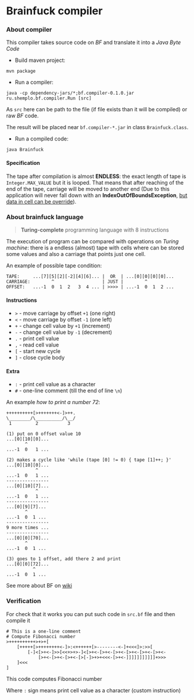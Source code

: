 # Brainfuck compiler

### About compiler

This compiler takes source code on *BF* and translate it into a *Java Byte Code*

* Build maven project:

```
mvn package
```

* Run a compiler:

```
java -cp dependency-jars/*;bf.compiler-0.1.0.jar ru.shemplo.bf.compiler.Run [src]
```

As `src` here can be path to the file (if file exists than it will be compiled) or raw *BF* code.

The result will be placed near `bf.compiler-*.jar` in class `Brainfuck.class`.

* Run a compiled code:

```
java Brainfuck
```
#### Specification

The tape after compilation is almost **ENDLESS**: the exact length of tape is
`Integer.MAX_VALUE` but it is looped. That means that after reaching of
the end of the tape, carriage will be moved to another end 
(Due to this application will never fall down with an <b>IndexOutOfBoundsException</b>,
<ins>but data in cell can be override</ins>).

### About brainfuck language

> **Turing-complete** programming language with 8 instructions

The execution of program can be compared with operations on *Turing machine*:
there is a endless (almost) tape with cells where can be stored some values
and also a carriage that points just one cell.

An example of possible tape condition:

```
TAPE:     ...[7][5][2][-2][4][6]... |  OR  | ...[0][0][0][0]...
CARRIAGE:        ^                  | JUST |        ^
OFFSET:   ...-1  0  1  2   3  4 ... | >>>> | ...-1  0  1  2 ...
```

#### Instructions
* `>` - move carriage by offset `+1` (one right)
* `<` - move carriage by offset `-1` (one left)
* `+` - change cell value by `+1` (increment)
* `-` - change cell value by `-1` (decrement)
* `.` - print cell value
* `,` - read cell value
* `[` - start new cycle
* `]` - close cycle body

#### Extra
* `:` - print cell value as a character
* `#` - one-line comment (till the end of line `\n`)

An example *how to print a number 72*:

```
++++++++++[>+++++++<-]>++.
\________/\__________/\__/
 1         2           3
 
(1) put on 0 offset value 10
...[0][10][0]...
       ^
...-1  0   1 ...

(2) makes a cycle like 'while (tape [0] != 0) { tape [1]++; }'
...[0][10][0]...
           ^
...-1  0   1 ...
----------------
...[0][10][7]...
           ^
...-1  0   1 ...
----------------
...[0][9][7]...
       ^
...-1  0  1 ...
----------------
9 more times ...
----------------
...[0][0][70]...
       ^
...-1  0  1 ...

(3) goes to 1 offset, add there 2 and print
...[0][0][72]...
          ^
...-1  0  1 ...
```

See more about BF on [wiki](https://en.wikipedia.org/wiki/Brainfuck)

### Verification

For check that it works you can put such code in `src.bf` file and then compile it

```brainfuck
# This is a one-line comment
# Compute Fibonacci number
>++++++++++>+>+[
    [+++++[>++++++++<-]>:<++++++[>--------<-]+<<<]>:>>[
        [-]<[>+<-]>>[<<+>+>-]<[>+<-[>+<-[>+<-[>+<-[>+<-[>+<-
            [>+<-[>+<-[>+<-[>[-]>+>+<<<-[>+<-]]]]]]]]]]]+>>>
    ]<<<
]
```

This code computes Fibonacci number

Where `:` sign means print cell value as a character (custom instruction)